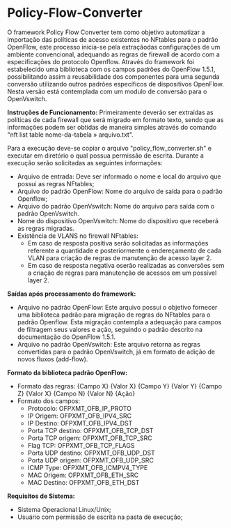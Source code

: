 # Policy-Flow-Converter

O framework Policy Flow Converter tem como objetivo automatizar a importação das políticas de acesso existentes no NFtables para o padrão OpenFlow, este processo inicia-se pela extraçãodas configurações de um ambiente convencional,  adequando as regras de firewall de acordo com a especificações do protocolo Openflow. Através do framework foi estabelecido uma biblioteca com os campos padrões do OpenFlow 1.5.1, possibilitando assim a reusabilidade dos componentes para uma segunda conversão utilizando outros padrões específicos de dispositivos OpenFlow. Nesta versão está contemplada com um modulo de conversão para o OpenVswitch. 

<b>Instruções de Funcionamento:</b>
Primeiramente deverão ser extraídas as políticas de cada firewall que será migrado em formato texto, sendo que as informações podem ser obtidas de maneira simples através do comando "nft list table nome-da-tabela » arquivo.txt".

Para a execução deve-se copiar o arquivo "policy_flow_converter.sh" e executar em diretório o qual possua permissão de escrita. Durante a execução serão solicitadas as seguintes informações:
  - Arquivo de entrada: Deve ser informado o nome e local do arquivo que possui as regras NFtables;
  - Arquivo do padrão OpenFlow: Nome do arquivo de saída para o padrão Openflow;
  - Arquivo do padrão OpenVswitch: Nome do arquivo para saída com o padrão OpenVswitch.
  - Nome do dispositivo OpenVswitch: Nome do dispositivo que receberá as regras migradas.
  - Existência de VLANS no firewall NFtables:
       * Em caso de resposta positiva serão solicitadas as informações referente a quantidade e posteriormente o     endereçamento de cada VLAN para criação de regras de manutenção de acesso layer 2.
       * Em caso de resposta negativa oserão realizadas as conversões sem a criação de regras para manutenção de acessos em um possível layer 2.
        
<b>Saídas após processamento do framework:</b>
 - Arquivo no padrão OpenFlow: Este arquivo possui o objetivo fornecer uma biblioteca padrão para migração de regras do NFtables para o padrão Openflow. Esta migração contempla a adequação para campos de filtragem seus valores e ação, seguindo o padrão descrito na documentação do OpenFlow 1.5.1. 
 - Arquivo no padrão OpenVswitch: Este arquivo retorna as regras convertidas para o padrão OpenVswitch, já em formato de adição de novos fluxos (add-flow). 
 
<b> Formato da biblioteca padrão OpenFlow:</b>
- Formato das regras:  {Campo X} {Valor X} {Campo Y} {Valor Y} {Campo Z} {Valor X} {Campo N} {Valor N} {Ação} 
- Formato dos campos: 
  - Protocolo: OFPXMT_OFB_IP_PROTO
  - IP Origem: OFPXMT_OFB_IPV4_SRC
  - IP Destino: OFPXMT_OFB_IPV4_DST
  - Porta TCP destino: OFPXMT_OFB_TCP_DST
  - Porta TCP origem: OFPXMT_OFB_TCP_SRC
  - Flag TCP: OFPXMT_OFB_TCP_FLAGS 
  - Porta UDP destino: OFPXMT_OFB_UDP_DST
  - Porta UDP origem: OFPXMT_OFB_UDP_SRC
  - ICMP Type: OFPXMT_OFB_ICMPV4_TYPE
  - MAC Origem: OFPXMT_OFB_ETH_SRC 
  - MAC Destino: OFPXMT_OFB_ETH_DST 
 
<b>Requisitos de Sistema:</b>
 - Sistema Operacional Linux/Unix;
 - Usuário com permissão de escrita na pasta de execução;
